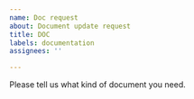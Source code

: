 ```yaml
---
name: Doc request
about: Document update request
title: DOC
labels: documentation
assignees: ''

---
```


Please tell us what kind of document you need.
